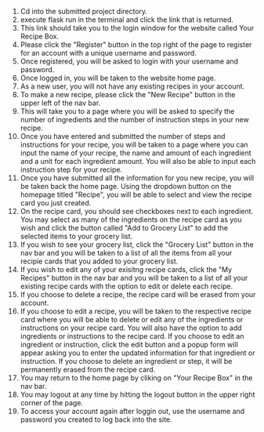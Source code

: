1. Cd into the submitted project directory.
2. execute flask run in the terminal and click the link that is returned.
3. This link should take you to the login window for the website called Your Recipe Box.
4. Please click the "Register" button in the top right of the page to register for an account with a unique username and password.
5. Once registered, you will be asked to login with your username and password.
6. Once logged in, you will be taken to the website home page.
7. As a new user, you will not have any existing recipes in your account.
8. To make a new recipe, please click the "New Recipe" button in the upper left of the nav bar.
9. This will take you to a page where you will be asked to specify the number of ingredients and the number of instruction steps in your new recipe.
10. Once you have entered and submitted the number of steps and instructions for your recipe, you will be taken to a page where you can input the name of your recipe, the name and amount of each ingredient and a unit for each ingredient amount. You will also be able to input each instruction step for your recipe.
11. Once you have submitted all the information for you new recipe, you will be taken back the home page. Using the dropdown button on the homepage titled "Recipe", you will be able to select and view the recipe card you just created.
12. On the recipe card, you should see checkboxes next to each ingredient. You may select as many of the ingredients on the recipe card as you wish and click the button called "Add to Grocery List" to add the selected items to your grocery list.
13. If you wish to see your grocery list, click the "Grocery List" button in the nav bar and you will be taken to a list of all the items from all your recipie cards that you added to your grocery list.
14. If you wish to edit any of your exisitng recipe cards, click the "My Recipes" button in the nav bar and you will be taken to a list of all your existing recipe cards with the option to edit or delete each recipe.
15. If you choose to delete a recipe, the recipe card will be erased from your account.
16. If you choose to edit a recipe, you will be taken to the respective recipe card where you will be able to delete or edit any of the ingredients or instructions on your recipe card. You will also have the option to add ingredients or instructions to the recipe card. If you choose to edit an ingredient or instruction, click the edit button and a popup form will appear asking you to enter the updated information for that ingredient or instruction. If you choose to delete an ingredient or step, it will be permanently erased from the recipe card.
17. You may return to the home page by cliking on "Your Recipe Box" in the nav bar.
18. You may logout at any time by hitting the logout button in the upper right corner of the page.
19. To access your account again after loggin out, use the username and password you created to log back into the site.